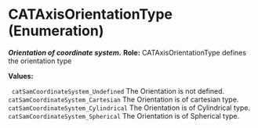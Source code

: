 # CATAxisOrientationType (Enumeration)

**_Orientation of coordinate system._**
**Role:** CATAxisOrientationType defines the orientation type

**Values:**

` catSamCoordinateSystem_Undefined`      The Orientation is not defined.
` catSamCoordinateSystem_Cartesian`      The Orientation is of cartesian type.
` catSamCoordinateSystem_Cylindrical`      The Orientation is of Cylindrical type.
` catSamCoordinateSystem_Spherical`      The Orientation is of Spherical type.